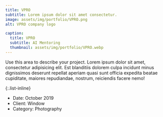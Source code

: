 ```yaml
---
title: VPRO
subtitle: Lorem ipsum dolor sit amet consectetur.
image: assets/img/portfolio/VPRO.png
alt: VPRO company logo

caption:
  title: VPRO
  subtitle: AI Mentoring
  thumbnail: assets/img/portfolio/VPRO.webp
---
```

Use this area to describe your project. Lorem ipsum dolor sit amet, consectetur adipisicing elit. Est blanditiis dolorem culpa incidunt minus dignissimos deserunt repellat aperiam quasi sunt officia expedita beatae cupiditate, maiores repudiandae, nostrum, reiciendis facere nemo!

{:.list-inline}
- Date: October 2019
- Client: Window
- Category: Photography

